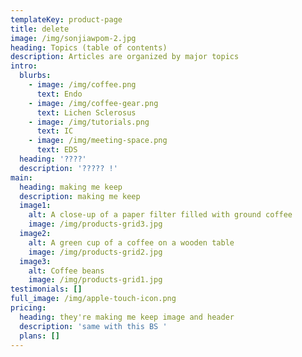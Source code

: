```yaml
---
templateKey: product-page
title: delete
image: /img/sonjiawpom-2.jpg
heading: Topics (table of contents)
description: Articles are organized by major topics
intro:
  blurbs:
    - image: /img/coffee.png
      text: Endo
    - image: /img/coffee-gear.png
      text: Lichen Sclerosus
    - image: /img/tutorials.png
      text: IC
    - image: /img/meeting-space.png
      text: EDS
  heading: '????'
  description: '????? !'
main:
  heading: making me keep
  description: making me keep
  image1:
    alt: A close-up of a paper filter filled with ground coffee
    image: /img/products-grid3.jpg
  image2:
    alt: A green cup of a coffee on a wooden table
    image: /img/products-grid2.jpg
  image3:
    alt: Coffee beans
    image: /img/products-grid1.jpg
testimonials: []
full_image: /img/apple-touch-icon.png
pricing:
  heading: they're making me keep image and header
  description: 'same with this BS '
  plans: []
---
```


